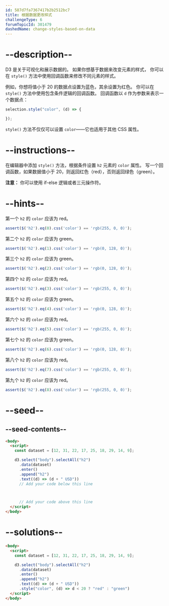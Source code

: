 ```yaml
---
id: 587d7fa7367417b2b2512bc7
title: 根据数据更改样式
challengeType: 6
forumTopicId: 301479
dashedName: change-styles-based-on-data
---
```


# --description--

D3 是关于可视化和展示数据的。 如果你想基于数据来改变元素的样式， 你可以在 `style()` 方法中使用回调函数来修改不同元素的样式。

例如，你想将值小于 20 的数据点设置为蓝色，其余设置为红色。 你可以在 `style()` 方法中使用包含条件逻辑的回调函数。 回调函数以 `d` 作为参数来表示一个数据点：

```js
selection.style("color", (d) => {

});
```

`style()` 方法不仅仅可以设置 `color`——它也适用于其他 CSS 属性。

# --instructions--

在编辑器中添加 `style()` 方法，根据条件设置 `h2` 元素的 `color` 属性。 写一个回调函数，如果数据值小于 20，则返回红色（red），否则返回绿色（green）。

**注意：** 你可以使用 if-else 逻辑或者三元操作符。

# --hints--

第一个 `h2` 的 `color` 应该为 red。

```js
assert($('h2').eq(0).css('color') == 'rgb(255, 0, 0)');
```

第二个 `h2` 的 `color` 应该为 green。

```js
assert($('h2').eq(1).css('color') == 'rgb(0, 128, 0)');
```

第三个 `h2` 的 `color` 应该为 green。

```js
assert($('h2').eq(2).css('color') == 'rgb(0, 128, 0)');
```

第四个 `h2` 的 `color` 应该为 red。

```js
assert($('h2').eq(3).css('color') == 'rgb(255, 0, 0)');
```

第五个 `h2` 的 `color` 应该为 green。

```js
assert($('h2').eq(4).css('color') == 'rgb(0, 128, 0)');
```

第六个 `h2` 的 `color` 应该为 red。

```js
assert($('h2').eq(5).css('color') == 'rgb(255, 0, 0)');
```

第七个 `h2` 的 `color` 应该为 green。

```js
assert($('h2').eq(6).css('color') == 'rgb(0, 128, 0)');
```

第八个 `h2` 的 `color` 应该为 red。

```js
assert($('h2').eq(7).css('color') == 'rgb(255, 0, 0)');
```

第九个 `h2` 的 `color` 应该为 red。

```js
assert($('h2').eq(8).css('color') == 'rgb(255, 0, 0)');
```

# --seed--

## --seed-contents--

```html
<body>
  <script>
    const dataset = [12, 31, 22, 17, 25, 18, 29, 14, 9];

    d3.select("body").selectAll("h2")
      .data(dataset)
      .enter()
      .append("h2")
      .text((d) => (d + " USD"))
      // Add your code below this line



      // Add your code above this line
  </script>
</body>
```

# --solutions--

```html
<body>
  <script>
    const dataset = [12, 31, 22, 17, 25, 18, 29, 14, 9];

    d3.select("body").selectAll("h2")
      .data(dataset)
      .enter()
      .append("h2")
      .text((d) => (d + " USD"))
      .style("color", (d) => d < 20 ? "red" : "green")
  </script>
</body>
```
